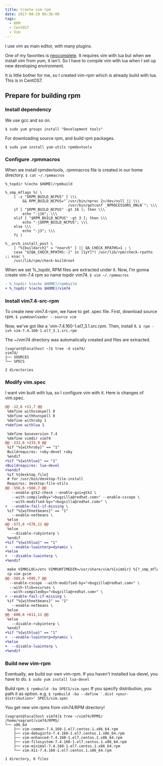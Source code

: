 ```yaml
---
title: Create vim rpm
date: 2017-08-29 00:36:00
tags:
  - RPM
  - CentOS7
  - Vim
---
```


I use vim as main editor, with many plugins.

One of my favorites is [neocomplete](https://github.com/Shougo/neocomplete.vim).
It requires vim with lua but when we install vim from yum, it isn't.
So I have to compile vim with lua when I set up new developing environment.

It is little bother for me, so I created vim-rpm which is already build with lua.
This is in CentOS7.

## Prepare for building rpm

### Install dependency

We use gcc and so on.
```shell
$ sudo yum groups install "Development tools"
```

For downloading source rpm, and build rpm packages.
```shell
$ sudo yum install yum-utils rpmdevtools
```

### Configure .rpmmacros

When we install rpmdevtools, .rpmmacros file is created in our home directory.
`$ cat ~/.rpmmacros`
```
%_topdir %(echo $HOME)/rpmbuild

%_smp_mflags %( \
    [ -z "$RPM_BUILD_NCPUS" ] \\\
        && RPM_BUILD_NCPUS="`/usr/bin/nproc 2>/dev/null || \\\
                             /usr/bin/getconf _NPROCESSORS_ONLN`"; \\\
    if [ "$RPM_BUILD_NCPUS" -gt 16 ]; then \\\
        echo "-j16"; \\\
    elif [ "$RPM_BUILD_NCPUS" -gt 3 ]; then \\\
        echo "-j$RPM_BUILD_NCPUS"; \\\
    else \\\
        echo "-j3"; \\\
    fi )

%__arch_install_post \
    [ "%{buildarch}" = "noarch" ] || QA_CHECK_RPATHS=1 ; \
    case "${QA_CHECK_RPATHS:-}" in [1yY]*) /usr/lib/rpm/check-rpaths ;; esac \
    /usr/lib/rpm/check-buildroot
```

When we set %\_topdir, RPM files are extracted under it.
Now, I'm gonna create vim-7.4 rpm so name topdir vim74.
`$ vim ~/.rpmmacros`
```diff
- %_topdir %(echo $HOME)/rpmbuild
+ %_topdir %(echo $HOME)/vim74
```

### Install vim7.4-src-rpm

To create new vim7.4-rpm, we have to get .spec file.
First, download source rpm.
`$ yumdownloader --source vim`

Now, we've got like a 'vim-7.4.160-1.el7_3.1.src.rpm.
Then, install it.
`$ rpm -ivh vim-7.4.160-1.el7_3.1.src.rpm`

The ~/vim74 directory was automatically created and files are extracted.
```
[vagrant@localhost ~]$ tree -d vim74/
vim74/
├── SOURCES
└── SPECS

2 directories
```

### Modify vim.spec

I want vim built with lua, so I configure vim with it.
Here is changes of vim.spec.
```diff
@@ -12,6 +12,7 @@
 %define withvimspell 0
 %define withhunspell 0
 %define withruby 1
+%define withlua 1

 %define baseversion 7.4
 %define vimdir vim74
@@ -232,6 +233,9 @@
 %if "%{withruby}" == "1"
 Buildrequires: ruby-devel ruby
 %endif
+%if "%{withlua}" == "1"
+Buildrequires: lua-devel
+%endif
 %if %{desktop_file}
 # for /usr/bin/desktop-file-install
 Requires: desktop-file-utils
@@ -556,6 +560,7 @@
   --enable-gtk2-check --enable-gui=gtk2 \
   --with-compiledby="<bugzilla@redhat.com>" --enable-cscope \
   --with-modified-by="<bugzilla@redhat.com>" \
+  --enable-fail-if-missing \
 %if "%{withnetbeans}" == "1"
   --enable-netbeans \
 %else
@@ -571,6 +576,11 @@
 %else
   --disable-rubyinterp \
 %endif
+%if "%{withlua}" == "1"
+  --enable-luainterp=dynamic \
+%else
+  --disable-luainterp \
+%endif

 make VIMRCLOC=/etc VIMRUNTIMEDIR=/usr/share/vim/%{vimdir} %{?_smp_mflags}
 cp vim gvim
@@ -585,6 +595,7 @@
  --enable-cscope --with-modified-by="<bugzilla@redhat.com>" \
  --with-tlib=ncurses \
  --with-compiledby="<bugzilla@redhat.com>" \
+ --enable-fail-if-missing \
 %if "%{withnetbeans}" == "1"
   --enable-netbeans \
 %else
@@ -600,6 +611,11 @@
 %else
   --disable-rubyinterp \
 %endif
+%if "%{withlua}" == "1"
+  --enable-luainterp=dynamic \
+%else
+  --disable-luainterp \
+%endif
```

### Build new vim-rpm

Eventually, we build our own vim-rpm.
If you haven't installed lua-devel, you have to do.
`$ sudo yum install lua-devel`

Build rpm.
`$ rpmbuild -ba SPECS/vim.spec`
If you specify distribution, you path it as option.
e.g. `$ rpmbuild -ba --define '.dist <your-distribution>' SPECS/vim.spec`

You get new vim rpms from vim74/RPM directory!
```
[vagrant@localhost vim74]$ tree ~/vim74/RPMS/
/home/vagrant/vim74/RPMS/
└── x86_64
    ├── vim-common-7.4.160-1.el7.centos.1.x86_64.rpm
    ├── vim-debuginfo-7.4.160-1.el7.centos.1.x86_64.rpm
    ├── vim-enhanced-7.4.160-1.el7.centos.1.x86_64.rpm
    ├── vim-filesystem-7.4.160-1.el7.centos.1.x86_64.rpm
    ├── vim-minimal-7.4.160-1.el7.centos.1.x86_64.rpm
    └── vim-X11-7.4.160-1.el7.centos.1.x86_64.rpm

1 directory, 6 files
```
